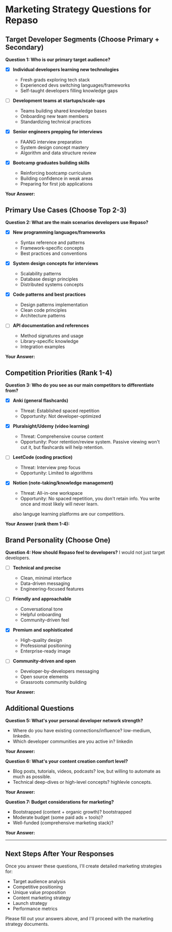 # Marketing Strategy Questions for Repaso

## Target Developer Segments (Choose Primary + Secondary)

**Question 1: Who is our primary target audience?**

- [x] **Individual developers learning new technologies**
  - Fresh grads exploring tech stack
  - Experienced devs switching languages/frameworks
  - Self-taught developers filling knowledge gaps

- [ ] **Development teams at startups/scale-ups**
  - Teams building shared knowledge bases
  - Onboarding new team members
  - Standardizing technical practices

- [x] **Senior engineers prepping for interviews**
  - FAANG interview preparation
  - System design concept mastery
  - Algorithm and data structure review

- [x] **Bootcamp graduates building skills**
  - Reinforcing bootcamp curriculum
  - Building confidence in weak areas
  - Preparing for first job applications

**Your Answer:**


## Primary Use Cases (Choose Top 2-3)

**Question 2: What are the main scenarios developers use Repaso?**

- [x] **New programming languages/frameworks**
  - Syntax reference and patterns
  - Framework-specific concepts
  - Best practices and conventions

- [x] **System design concepts for interviews**
  - Scalability patterns
  - Database design principles
  - Distributed systems concepts

- [x] **Code patterns and best practices**
  - Design patterns implementation
  - Clean code principles
  - Architecture patterns

- [ ] **API documentation and references**
  - Method signatures and usage
  - Library-specific knowledge
  - Integration examples

**Your Answer:**


## Competition Priorities (Rank 1-4)

**Question 3: Who do you see as our main competitors to differentiate from?**

- [x] **Anki (general flashcards)**
  - Threat: Established spaced repetition
  - Opportunity: Not developer-optimized

- [x] **Pluralsight/Udemy (video learning)**
  - Threat: Comprehensive course content
  - Opportunity: Poor retention/review system. Passive viewing won't cut it, but flashcards will help retention.

- [ ] **LeetCode (coding practice)**
  - Threat: Interview prep focus
  - Opportunity: Limited to algorithms

- [x] **Notion (note-taking/knowledge management)**
  - Threat: All-in-one workspace
  - Opportunity: No spaced repetition, you don't retain info. You write once and most likely will never learn.

  also languge learning platforms are our competitiors. 

**Your Answer (rank them 1-4):**


## Brand Personality (Choose One)

**Question 4: How should Repaso feel to developers?** I would not just target developers.

- [ ] **Technical and precise**
  - Clean, minimal interface
  - Data-driven messaging
  - Engineering-focused features

- [ ] **Friendly and approachable**
  - Conversational tone
  - Helpful onboarding
  - Community-driven feel

- [x] **Premium and sophisticated**
  - High-quality design
  - Professional positioning
  - Enterprise-ready image

- [ ] **Community-driven and open**
  - Developer-by-developers messaging
  - Open source elements
  - Grassroots community building

**Your Answer:**


## Additional Questions

**Question 5: What's your personal developer network strength?**
- Where do you have existing connections/influence? low-medium, linkedin.
- Which developer communities are you active in? linkedin

**Your Answer:**


**Question 6: What's your content creation comfort level?**
- Blog posts, tutorials, videos, podcasts? low, but willing to automate as much as possible.
- Technical deep-dives or high-level concepts? highlevle concepts.

**Your Answer:**


**Question 7: Budget considerations for marketing?**
- Bootstrapped (content + organic growth)? bootstrapped
- Moderate budget (some paid ads + tools)? 
- Well-funded (comprehensive marketing stack)?

**Your Answer:**


---

## Next Steps After Your Responses

Once you answer these questions, I'll create detailed marketing strategies for:
- Target audience analysis
- Competitive positioning
- Unique value proposition
- Content marketing strategy
- Launch strategy
- Performance metrics

Please fill out your answers above, and I'll proceed with the marketing strategy documents.